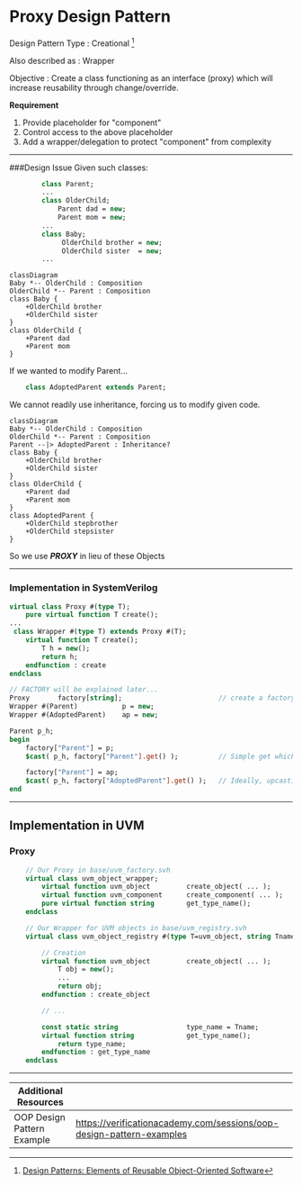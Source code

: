 # Proxy Design Pattern

Design Pattern Type
: Creational [^1]

Also described as
: Wrapper

Objective
: Create a class functioning as an interface (proxy) which will increase reusability through change/override.

**Requirement**
1. Provide placeholder for "component"
2. Control access to the above placeholder
3. Add a wrapper/delegation to protect "component" from complexity

----

###Design Issue
Given such classes:
```systemverilog
        class Parent;
        ...
        class OlderChild;
            Parent dad = new;
            Parent mom = new;
        ...
        class Baby;
             OlderChild brother = new;
             OlderChild sister  = new;
        ...
```

```mermaid
classDiagram
Baby *-- OlderChild : Composition
OlderChild *-- Parent : Composition
class Baby {
    +OlderChild brother
    +OlderChild sister
}
class OlderChild {
    +Parent dad
    +Parent mom
}
```

If we wanted to modify Parent... 
```systemverilog
    class AdoptedParent extends Parent;
```

We cannot readily use inheritance, forcing us to modify given code.
```mermaid
classDiagram
Baby *-- OlderChild : Composition
OlderChild *-- Parent : Composition
Parent --|> AdoptedParent : Inheritance?
class Baby {
    +OlderChild brother
    +OlderChild sister
}
class OlderChild {
    +Parent dad
    +Parent mom
}
class AdoptedParent {
    +OlderChild stepbrother
    +OlderChild stepsister
}
```

So we use ***PROXY*** in lieu of these Objects

----

### Implementation in SystemVerilog

```systemverilog
virtual class Proxy #(type T);
    pure virtual function T create();
...
 class Wrapper #(type T) extends Proxy #(T);
    virtual function T create();
        T h = new();
        return h;
    endfunction : create
endclass

// FACTORY will be explained later...
Proxy       factory[string];                        // create a factory
Wrapper #(Parent)           p = new;
Wrapper #(AdoptedParent)    ap = new;

Parent p_h;
begin
    factory["Parent"] = p;
    $cast( p_h, factory["Parent"].get() );          // Simple get which copies.

    factory["Parent"] = ap;
    $cast( p_h, factory["AdoptedParent"].get() );   // Ideally, upcasting or run-time error
end

```

----

## Implementation in UVM
### Proxy
```systemverilog
    // Our Proxy in base/uvm_factory.svh
    virtual class uvm_object_wrapper;
        virtual function uvm_object         create_object( ... );
        virtual function uvm_component      create_component( ... );
        pure virtual function string        get_type_name();
    endclass

    // Our Wrapper for UVM objects in base/uvm_registry.svh
    virtual class uvm_object_registry #(type T=uvm_object, string Tname="<unknown>") extends uvm_object_wrapper;

        // Creation
        virtual function uvm_object         create_object( ... );
            T obj = new();
            ...
            return obj;
        endfunction : create_object

        // ...

        const static string                 type_name = Tname;
        virtual function string             get_type_name();
            return type_name;
        endfunction : get_type_name
    endclass
```

---

|Additional Resources||
|--|--|
|OOP Design Pattern Example| https://verificationacademy.com/sessions/oop-design-pattern-examples |



[^1]: [Design Patterns: Elements of Reusable Object-Oriented Software](https://springframework.guru/gang-of-four-design-patterns/)

